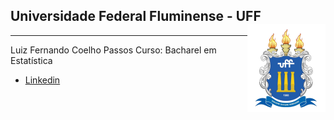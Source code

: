 ## Universidade Federal Fluminense - UFF <img src="man/figures/UFF_brasao.png" align="right" />

---

Luiz Fernando Coelho Passos 
Curso: Bacharel em Estatística

  * [Linkedin](https://www.linkedin.com/in/luizfernandocoelhopassos/)
